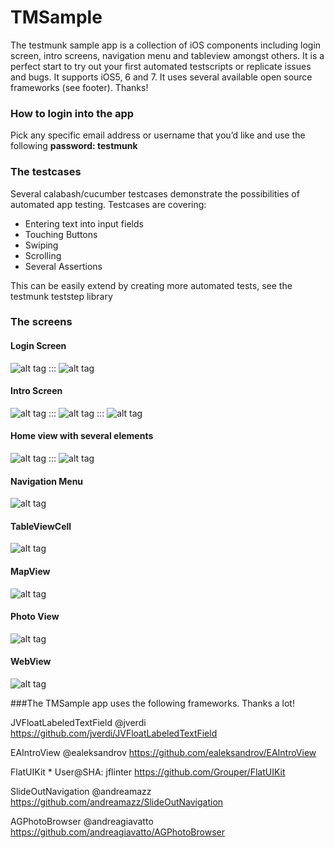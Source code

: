 TMSample
========

The testmunk sample app is a collection of iOS components including login screen, intro screens, navigation menu and tableview amongst others. It is a perfect start to try out your first automated testscripts or replicate issues and bugs. It supports iOS5, 6 and 7. It uses several available open source frameworks (see footer). Thanks!


### How to login into the app


Pick any specific email address or username that you’d like and use the following **password: testmunk**


### The testcases

Several calabash/cucumber testcases demonstrate the possibilities of automated app testing. Testcases are covering: 
- Entering text into input fields
- Touching Buttons
- Swiping
- Scrolling
- Several Assertions

This can be easily extend by creating more automated tests, see the testmunk teststep library

### The screens


#### Login Screen

![alt tag](https://raw.github.com/testmunk/TMSample/master/screenshots/login_01.png) ::: ![alt tag](https://raw.github.com/testmunk/TMSample/master/screenshots/login_02.png)


#### Intro Screen

![alt tag](https://raw.github.com/testmunk/TMSample/master/screenshots/intro_01.png) ::: ![alt tag](https://raw.github.com/testmunk/TMSample/master/screenshots/intro_02.png) ::: ![alt tag](https://raw.github.com/testmunk/TMSample/master/screenshots/intro_03.png)


#### Home view with several elements

![alt tag](https://raw.github.com/testmunk/TMSample/master/screenshots/main_01.png) ::: ![alt tag](https://raw.github.com/testmunk/TMSample/master/screenshots/main_03.png)


#### Navigation Menu

![alt tag](https://raw.github.com/testmunk/TMSample/master/screenshots/main_02.png)


#### TableViewCell

![alt tag](https://raw.github.com/testmunk/TMSample/master/screenshots/tableview_01.png)


#### MapView

![alt tag](https://raw.github.com/testmunk/TMSample/master/screenshots/map_01.png)


#### Photo View

![alt tag](https://raw.github.com/testmunk/TMSample/master/screenshots/AGPhotoBrowser.gif)


#### WebView

![alt tag](https://raw.github.com/testmunk/TMSample/master/screenshots/webview_01.png)



###The TMSample app uses the following frameworks. Thanks a lot!

JVFloatLabeledTextField @jverdi
https://github.com/jverdi/JVFloatLabeledTextField

EAIntroView @ealeksandrov
https://github.com/ealeksandrov/EAIntroView


FlatUIKit * User@SHA: jflinter
https://github.com/Grouper/FlatUIKit

SlideOutNavigation @andreamazz 
https://github.com/andreamazz/SlideOutNavigation


AGPhotoBrowser @andreagiavatto
https://github.com/andreagiavatto/AGPhotoBrowser 


